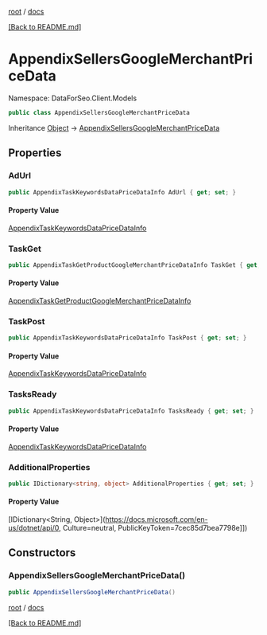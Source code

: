 [root](./../ "root") / [docs](./ "docs")

[[Back to README.md]](./../README.md "[Back to README.md]")

# AppendixSellersGoogleMerchantPriceData

Namespace: DataForSeo.Client.Models

```csharp
public class AppendixSellersGoogleMerchantPriceData
```

Inheritance [Object](https://docs.microsoft.com/en-us/dotnet/api/Object) → [AppendixSellersGoogleMerchantPriceData](./AppendixSellersGoogleMerchantPriceData.md)

## Properties

### **AdUrl**

```csharp
public AppendixTaskKeywordsDataPriceDataInfo AdUrl { get; set; }
```

#### Property Value

[AppendixTaskKeywordsDataPriceDataInfo](./AppendixTaskKeywordsDataPriceDataInfo.md)<br>

### **TaskGet**

```csharp
public AppendixTaskGetProductGoogleMerchantPriceDataInfo TaskGet { get; set; }
```

#### Property Value

[AppendixTaskGetProductGoogleMerchantPriceDataInfo](./AppendixTaskGetProductGoogleMerchantPriceDataInfo.md)<br>

### **TaskPost**

```csharp
public AppendixTaskKeywordsDataPriceDataInfo TaskPost { get; set; }
```

#### Property Value

[AppendixTaskKeywordsDataPriceDataInfo](./AppendixTaskKeywordsDataPriceDataInfo.md)<br>

### **TasksReady**

```csharp
public AppendixTaskKeywordsDataPriceDataInfo TasksReady { get; set; }
```

#### Property Value

[AppendixTaskKeywordsDataPriceDataInfo](./AppendixTaskKeywordsDataPriceDataInfo.md)<br>

### **AdditionalProperties**

```csharp
public IDictionary<string, object> AdditionalProperties { get; set; }
```

#### Property Value

[IDictionary&lt;String, Object&gt;](https://docs.microsoft.com/en-us/dotnet/api/0, Culture=neutral, PublicKeyToken=7cec85d7bea7798e]])<br>

## Constructors

### **AppendixSellersGoogleMerchantPriceData()**

```csharp
public AppendixSellersGoogleMerchantPriceData()
```

[root](./../ "root") / [docs](./ "docs")

[[Back to README.md]](./../README.md "[Back to README.md]")